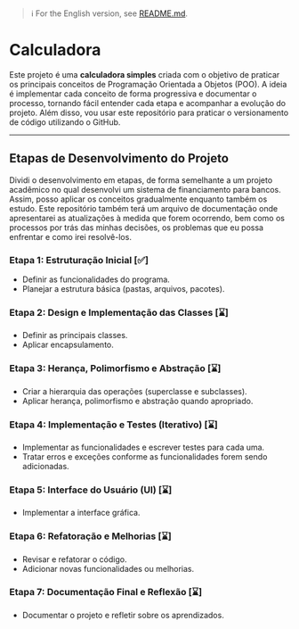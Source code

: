> :information_source: For the English version, see [README.md](README.md).

# Calculadora

Este projeto é uma **calculadora simples** criada com o objetivo de praticar os principais conceitos de Programação Orientada a Objetos (POO). A ideia é implementar cada conceito de forma progressiva e documentar o processo, tornando fácil entender cada etapa e acompanhar a evolução do projeto. Além disso, vou usar este repositório para praticar o versionamento de código utilizando o GitHub.

---

## Etapas de Desenvolvimento do Projeto

Dividi o desenvolvimento em etapas, de forma semelhante a um projeto acadêmico no qual desenvolvi um sistema de financiamento para bancos. Assim, posso aplicar os conceitos gradualmente enquanto também os estudo. Este repositório também terá um arquivo de documentação onde apresentarei as atualizações à medida que forem ocorrendo, bem como os processos por trás das minhas decisões, os problemas que eu possa enfrentar e como irei resolvê-los.

### Etapa 1: Estruturação Inicial [✅]
- Definir as funcionalidades do programa.
- Planejar a estrutura básica (pastas, arquivos, pacotes).

### Etapa 2: Design e Implementação das Classes [⌛]
- Definir as principais classes.
- Aplicar encapsulamento.

### Etapa 3: Herança, Polimorfismo e Abstração [⌛]
- Criar a hierarquia das operações (superclasse e subclasses).
- Aplicar herança, polimorfismo e abstração quando apropriado.

### Etapa 4: Implementação e Testes (Iterativo) [⌛]
- Implementar as funcionalidades e escrever testes para cada uma.
- Tratar erros e exceções conforme as funcionalidades forem sendo adicionadas.
 
### Etapa 5: Interface do Usuário (UI) [⌛]
- Implementar a interface gráfica.

### Etapa 6: Refatoração e Melhorias [⌛]
- Revisar e refatorar o código.
- Adicionar novas funcionalidades ou melhorias.

### Etapa 7: Documentação Final e Reflexão [⌛]
- Documentar o projeto e refletir sobre os aprendizados.